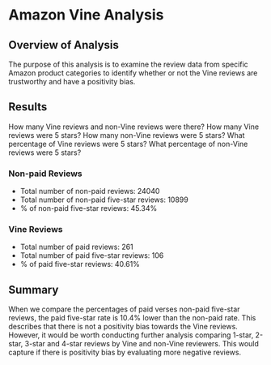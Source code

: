 # Amazon Vine Analysis

## Overview of Analysis
The purpose of this analysis is to examine the review data from specific Amazon product categories to identify whether or not the Vine reviews are trustworthy and have a positivity bias.

## Results
How many Vine reviews and non-Vine reviews were there?
How many Vine reviews were 5 stars? How many non-Vine reviews were 5 stars?
What percentage of Vine reviews were 5 stars? What percentage of non-Vine reviews were 5 stars?

### Non-paid Reviews
  * Total number of non-paid reviews: 24040
  * Total number of non-paid five-star reviews: 10899
  * % of non-paid five-star reviews: 45.34%

### Vine Reviews
  * Total number of paid reviews: 261
  * Total number of paid five-star reviews: 106
  * % of paid five-star reviews: 40.61%

## Summary
When we compare the percentages of paid verses non-paid five-star reviews, the paid five-star rate is 10.4% lower than the non-paid rate. This describes that there is not a positivity bias towards the Vine reviews. However, it would be worth conducting further analysis comparing 1-star, 2-star, 3-star and 4-star reviews by Vine and non-Vine reviewers. This would capture if there is positivity bias by evaluating more negative reviews.

